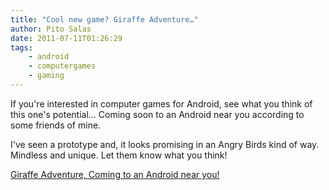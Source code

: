 ```yaml
---
title: "Cool new game? Giraffe Adventure…"
author: Pito Salas
date: 2011-07-11T01:26:29
tags:
    - android
    - computergames
    - gaming
---
```




If you're interested in computer games for Android, see what you think of this
one's potential… Coming soon to an Android near you according to some friends
of mine.

I've seen a prototype and, it looks promising in an Angry Birds kind of way.
Mindless and unique. Let them know what you think!

[Giraffe Adventure, Coming to an Android near
you!](<http://unbouncepages.com/giraffe-adventure/>)



